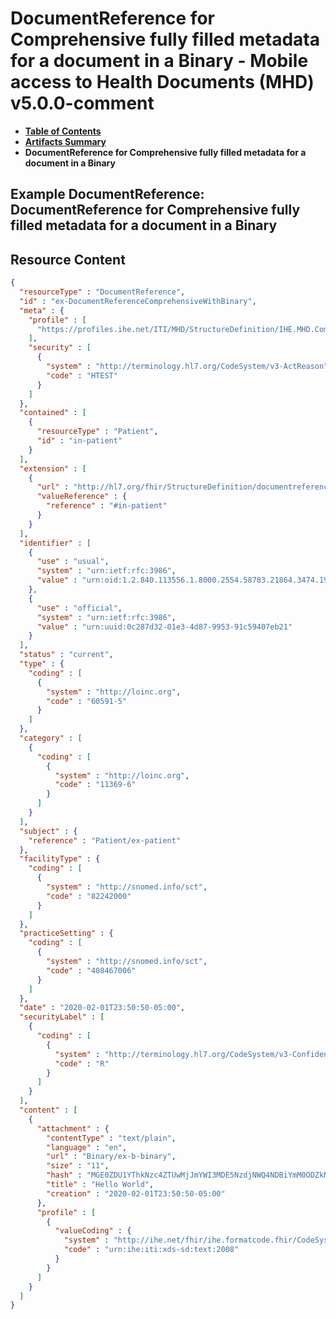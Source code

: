 # DocumentReference for Comprehensive fully filled metadata for a document in a Binary - Mobile access to Health Documents (MHD) v5.0.0-comment

* [**Table of Contents**](toc.md)
* [**Artifacts Summary**](artifacts.md)
* **DocumentReference for Comprehensive fully filled metadata for a document in a Binary**

## Example DocumentReference: DocumentReference for Comprehensive fully filled metadata for a document in a Binary



## Resource Content

```json
{
  "resourceType" : "DocumentReference",
  "id" : "ex-DocumentReferenceComprehensiveWithBinary",
  "meta" : {
    "profile" : [
      "https://profiles.ihe.net/ITI/MHD/StructureDefinition/IHE.MHD.Comprehensive.DocumentReference"
    ],
    "security" : [
      {
        "system" : "http://terminology.hl7.org/CodeSystem/v3-ActReason",
        "code" : "HTEST"
      }
    ]
  },
  "contained" : [
    {
      "resourceType" : "Patient",
      "id" : "in-patient"
    }
  ],
  "extension" : [
    {
      "url" : "http://hl7.org/fhir/StructureDefinition/documentreference-sourcepatient",
      "valueReference" : {
        "reference" : "#in-patient"
      }
    }
  ],
  "identifier" : [
    {
      "use" : "usual",
      "system" : "urn:ietf:rfc:3986",
      "value" : "urn:oid:1.2.840.113556.1.8000.2554.58783.21864.3474.19410.44358.58254.41381.57340"
    },
    {
      "use" : "official",
      "system" : "urn:ietf:rfc:3986",
      "value" : "urn:uuid:0c287d32-01e3-4d87-9953-91c59407eb21"
    }
  ],
  "status" : "current",
  "type" : {
    "coding" : [
      {
        "system" : "http://loinc.org",
        "code" : "60591-5"
      }
    ]
  },
  "category" : [
    {
      "coding" : [
        {
          "system" : "http://loinc.org",
          "code" : "11369-6"
        }
      ]
    }
  ],
  "subject" : {
    "reference" : "Patient/ex-patient"
  },
  "facilityType" : {
    "coding" : [
      {
        "system" : "http://snomed.info/sct",
        "code" : "82242000"
      }
    ]
  },
  "practiceSetting" : {
    "coding" : [
      {
        "system" : "http://snomed.info/sct",
        "code" : "408467006"
      }
    ]
  },
  "date" : "2020-02-01T23:50:50-05:00",
  "securityLabel" : [
    {
      "coding" : [
        {
          "system" : "http://terminology.hl7.org/CodeSystem/v3-Confidentiality",
          "code" : "R"
        }
      ]
    }
  ],
  "content" : [
    {
      "attachment" : {
        "contentType" : "text/plain",
        "language" : "en",
        "url" : "Binary/ex-b-binary",
        "size" : "11",
        "hash" : "MGE0ZDU1YThkNzc4ZTUwMjJmYWI3MDE5NzdjNWQ4NDBiYmM0ODZkMA==",
        "title" : "Hello World",
        "creation" : "2020-02-01T23:50:50-05:00"
      },
      "profile" : [
        {
          "valueCoding" : {
            "system" : "http://ihe.net/fhir/ihe.formatcode.fhir/CodeSystem/formatcode",
            "code" : "urn:ihe:iti:xds-sd:text:2008"
          }
        }
      ]
    }
  ]
}

```
